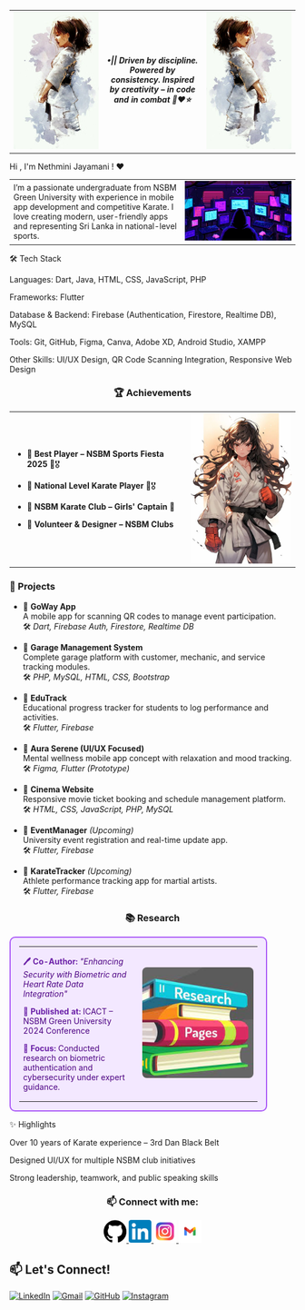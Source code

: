 <table>
  <tr>
    <td align="center" width="150">
      <img src="https://github.com/NethuNavo/NethuNavo/blob/main/karate%202.jpg?raw=true" alt="Karate Pose 1" width="150" />
    </td>
    <td align="center">
      <em><strong>•|| Driven by discipline. Powered by consistency. Inspired by creativity – in code and in combat 🥋❤️⭐</strong></em>
    </td>
    <td align="center" width="150">
      <img src="https://github.com/NethuNavo/NethuNavo/blob/main/karate%20girl.jpg?raw=true" alt="Karate Pose 2" width="150" />
    </td>
  </tr>
</table>



Hi , I'm Nethmini Jayamani ! ❤

<table width="100%">
  <tr>
    <td align="left" width="60%">
      I’m a passionate undergraduate from NSBM Green University with experience in mobile app development and competitive Karate. I love creating modern, user-friendly apps and representing Sri Lanka in national-level sports.
    </td>
    <td align="right" width="40%">
      <img src="Insomnia.gif" alt="Insomnia GIF" width="250" />
    </td>
  </tr>
</table>



🛠 Tech Stack

Languages: Dart, Java, HTML, CSS, JavaScript, PHP

Frameworks: Flutter

Database & Backend: Firebase (Authentication, Firestore, Realtime DB), MySQL

Tools: Git, GitHub, Figma, Canva, Adobe XD, Android Studio, XAMPP

Other Skills: UI/UX Design, QR Code Scanning Integration, Responsive Web Design

<h3 align="center">🏆 Achievements</h3>

<table>
  <tr>
    <td>

- 🔹 **Best Player – NSBM Sports Fiesta 2025** 🥋🎖  
- 🔹 **National Level Karate Player** 🥋🎖  
- 🔹 **NSBM Karate Club – Girls' Captain** 🥋  
- 🔹 **Volunteer & Designer – NSBM Clubs**

    </td>
    <td align="right">
      <img src="Karate Anim.jpg" alt="Karate Image" width="200" />
    </td>
  </tr>
</table>

<h3>📱 Projects</h3>




- 🔹 **GoWay App**  
  A mobile app for scanning QR codes to manage event participation.  
  🛠️ *Dart, Firebase Auth, Firestore, Realtime DB*

- 🔹 **Garage Management System**  
  Complete garage platform with customer, mechanic, and service tracking modules.  
  🛠️ *PHP, MySQL, HTML, CSS, Bootstrap*

- 🔹 **EduTrack**  
  Educational progress tracker for students to log performance and activities.  
  🛠️ *Flutter, Firebase*

- 🔹 **Aura Serene (UI/UX Focused)**  
  Mental wellness mobile app concept with relaxation and mood tracking.  
  🛠️ *Figma, Flutter (Prototype)*

- 🔹 **Cinema Website**  
  Responsive movie ticket booking and schedule management platform.  
  🛠️ *HTML, CSS, JavaScript, PHP, MySQL*

- 🔹 **EventManager** *(Upcoming)*  
  University event registration and real-time update app.  
  🛠️ *Flutter, Firebase*

- 🔹 **KarateTracker** *(Upcoming)*  
  Athlete performance tracking app for martial artists.  
  🛠️ *Flutter, Firebase*





<h3 align="center">📚 Research</h3>

<table align="center" style="background-color:#f3e8ff; border:2px solid #a855f7; border-radius:10px; padding:15px; width:90%;">
  <tr>
    <td align="left" width="50%" style="color:#4b0082; padding-right: 20px;">
      <p><strong style="color:#6b21a8;">🖊️ Co-Author:</strong> <em>"Enhancing Security with Biometric and Heart Rate Data Integration"</em></p>
      <p><strong style="color:#6b21a8;">📍 Published at:</strong> ICACT – NSBM Green University 2024 Conference</p>
      <p><strong style="color:#6b21a8;">🔐 Focus:</strong> Conducted research on biometric authentication and cybersecurity under expert guidance.</p>
    </td>
    <td align="center" width="50%">
      <img src="https://github.com/NethuNavo/NethuNavo/blob/main/research.jpeg" alt="Research Image" width="250" style="border-radius:8px;" />
    </td>
  </tr>
</table>


✨ Highlights

Over 10 years of Karate experience – 3rd Dan Black Belt

Designed UI/UX for multiple NSBM club initiatives

Strong leadership, teamwork, and public speaking skills

<h3 align="center">📫 Connect with me:</h3>

<p align="center">
  <a href="https://github.com/YourGitHubUsername" target="_blank">
    <img src="Github.png" alt="GitHub" width="40" />
  </a>
  <a href="https://www.linkedin.com/in/your-linkedin" target="_blank">
    <img src="linkdin logo.png" alt="LinkedIn" width="40" />
  </a>
  <a href="https://www.instagram.com/your.instagram" target="_blank">
    <img src="insta logo.jpeg" alt="Instagram" width="40" />
  </a>
  <a href="mailto:nethunavo24@gmail.com">
    <img src="gnail logo.png" alt="Gmail" width="40" />
  </a>
</p>

## 📫 Let's Connect!

[![LinkedIn](https://img.shields.io/badge/LinkedIn-Nethmini%20Navodya-blue?style=for-the-badge&logo=linkedin&logoColor=white)](https://www.linkedin.com/in/nethmini-navodya-546599313)
[![Gmail](https://img.shields.io/badge/Gmail-nethunavo24@gmail.com-red?style=for-the-badge&logo=gmail&logoColor=white)](mailto:nethunavo24@gmail.com)
[![GitHub](https://img.shields.io/badge/GitHub-NethuNavo-black?style=for-the-badge&logo=github&logoColor=white)](https://github.com/NethuNavo)
[![Instagram](https://img.shields.io/badge/Instagram-nethu__n__-purple?style=for-the-badge&logo=instagram&logoColor=white)](https://www.instagram.com/nethu__n_n)



